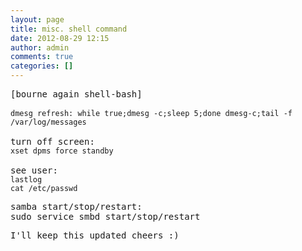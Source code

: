 ```yaml
---
layout: page
title: misc. shell command
date: 2012-08-29 12:15
author: admin
comments: true
categories: []
---
```

<pre>[bourne again shell-bash]

<code>dmesg refresh: while true;dmesg -c;sleep 5;done dmesg-c;tail -f /var/log/messages</code>

turn off screen:
<code>xset dpms force standby</code>

see user:
<code>lastlog </code>
<code>cat /etc/passwd</code></pre>
<pre>samba start/stop/restart:
sudo service smbd start/stop/restart</pre>
<pre>I'll keep this updated cheers :)</pre>
